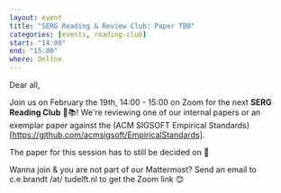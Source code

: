 ```yaml
---
layout: event
title: "SERG Reading & Review Club: Paper TBD"
categories: [events, reading-club]
start: "14:00"
end: "15:00"
where: Online
---
```


Dear all,

Join us on February the 19th, 14:00 - 15:00 on Zoom for the next **SERG Reading Club** 📖📚!
We're reviewing one of our internal papers or an exemplar paper against the (ACM SIGSOFT Empirical Standards)[https://github.com/acmsigsoft/EmpiricalStandards].

The paper for this session has to still be decided on 🙂

Wanna join & you are not part of our Mattermost?
Send an email to c.e.brandt /at/ tudelft.nl to get the Zoom link 😊
